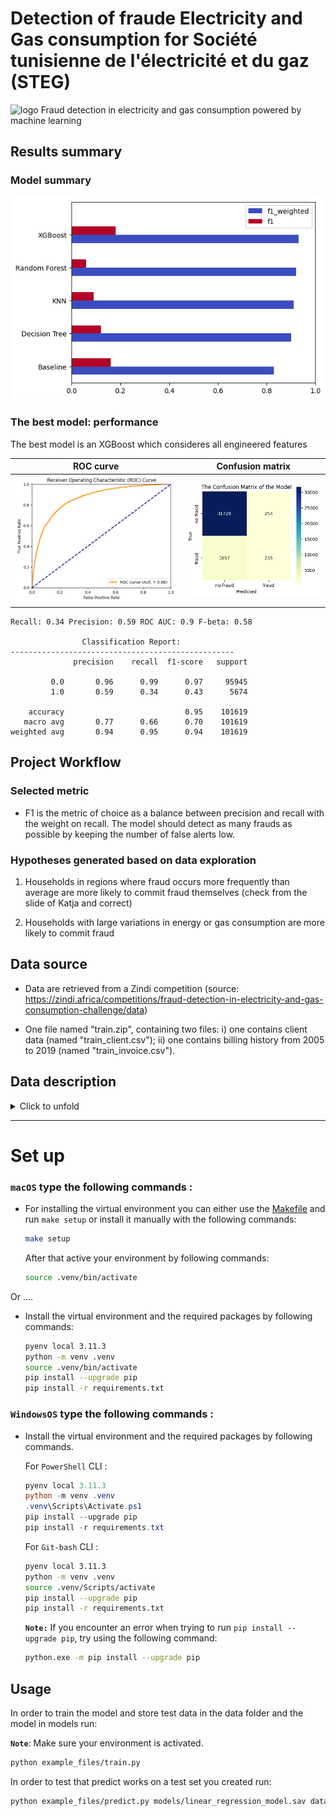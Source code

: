 # Detection of fraude Electricity and Gas consumption for Société tunisienne de l'électricité et du gaz (STEG) 

![logo](https://external-content.duckduckgo.com/iu/?u=https%3A%2F%2Fwww.infopulse.com%2Ffiles%2Fimages%2Ffraud-detection-article-slogan-bubbles.png&f=1&nofb=1&ipt=cf307ae24cb721ece1d85dfc811374835ff56a8aaabbec8c0c3d70646db69d62&ipo=images) Fraud detection in electricity and gas consumption powered by machine learning

## Results summary
### Model summary
![model summary](images/model_summary.png)

### The best model: performance
The best model is an XGBoost which consideres all engineered features 

|ROC curve| Confusion matrix|
|---|---|
|![alt text](images/xgboost_roc.png)|![alt text](images/xgboost_confmatrix.png)|

```
Recall: 0.34 Precision: 0.59 ROC AUC: 0.9 F-beta: 0.58

                Classification Report:
--------------------------------------------------
              precision    recall  f1-score   support

         0.0       0.96      0.99      0.97     95945
         1.0       0.59      0.34      0.43      5674

    accuracy                           0.95    101619
   macro avg       0.77      0.66      0.70    101619
weighted avg       0.94      0.95      0.94    101619
```
## Project Workflow

### Selected metric

- F1 is the metric of choice as a balance between precision and recall with the weight on recall. The model should detect as many frauds as possible by keeping the number of false alerts low.

### Hypotheses generated based on data exploration

1) Households in regions where fraud occurs more frequently than average are more likely to commit fraud themselves (check from the slide of Katja and correct)

2) Households with large variations in energy or gas consumption are more likely to commit fraud

## Data source

- Data are retrieved from a Zindi competition (source: https://zindi.africa/competitions/fraud-detection-in-electricity-and-gas-consumption-challenge/data)

- One file named "train.zip", containing two files: i) one contains client data (named "train_client.csv"); ii) one contains billing history from 2005 to 2019 (named "train_invoice.csv").

## Data description
<details>
<summary>Click to unfold</summary>
<p>

### Client dataset

| Feature name | Description |
| --- | ----------- |
| Client_id | Unique identifier for client |
| District | District number associated to the location of a client |
| Client_catg | Class the client belongs to; different class groups: **11, 12, 51** |
| Region | Region number associated to the location of a client|
| Creation_date | Date when a client became customer of STEG |
| Target | Category indicating fraudolent client when is equal to **1** and no fraudolent client when is equal to **0** |


### Invoice dataset 

| Feature name | Description |
| --- | ----------- |
| Client_id | Unique identifier for client |
| Invoice_date | Date of issue of the invoice relating to a given quarter due date for a client |
| Tarif_type | Type of way a client is charged for its electricity and gas copnsumption by the company STEG; each type is associated to a unique number|
| Counter_number | Serial number identifing the counter materialized by a series of numbers written on the counting device and unique for each client|
| Counter_statue | Working status of the device measuring the amount of energy consumed by a client, ranging from 1 to 5 (check together the values in that column?)|
| Counter_code | Registration number identifing the device made up of three digits located within the serial number of the meter |
| Counter_coefficient | Coefficient used to convert the raw meter readings from the meter into actual consumption values |
| Consommation_level_1 | Consumption level 1: it is less than 2.400 kwh per year corresponding to the cost of 181 millimes per kwh (source: https://kapitalis.com/tunisie/2022/05/12/tunisie-les-nouveaux-tarifs-de-la-steg/) |
| Consommation_level_2 | Consumption level 2: it is between 2.401 and 3.600 kwh per year corresponding to the cost of 223 millimes per kwh (source: https://kapitalis.com/tunisie/2022/05/12/tunisie-les-nouveaux-tarifs-de-la-steg/) |
| Consommation_level_3 | Consumpution level 3: it is between 3.601 et 6.000 kwh per year corrersponding to the of 338 millimes per kwh (source: https://kapitalis.com/tunisie/2022/05/12/tunisie-les-nouveaux-tarifs-de-la-steg/) |
| Consommation_level_4 | Consumption level 4: it exceeds 6.000 kWh per year corresponding to the cost of 419 millimes per kwh. https://kapitalis.com/tunisie/2022/05/12/tunisie-les-nouveaux-tarifs-de-la-steg/ |
| Old_index | Old counter meter reading |
| New_index | New counter meter reading |
| Months_number | Number of the month (where the meter reading was taken?); |
| Counter_type | Type of device measuring the amount of energy consumed; ELEC = measuring electricity consumption; GAZ = measuring gas consumption |

</p>
</div>

</details>

--- 
# Set up


### **`macOS`** type the following commands : 

- For installing the virtual environment you can either use the [Makefile](Makefile) and run `make setup` or install it manually with the following commands:

     ```BASH
    make setup
    ```
    After that active your environment by following commands:
    ```BASH
    source .venv/bin/activate
    ```
Or ....
- Install the virtual environment and the required packages by following commands:

    ```BASH
    pyenv local 3.11.3
    python -m venv .venv
    source .venv/bin/activate
    pip install --upgrade pip
    pip install -r requirements.txt
    ```
    
### **`WindowsOS`** type the following commands :

- Install the virtual environment and the required packages by following commands.

   For `PowerShell` CLI :

    ```PowerShell
    pyenv local 3.11.3
    python -m venv .venv
    .venv\Scripts\Activate.ps1
    pip install --upgrade pip
    pip install -r requirements.txt
    ```

    For `Git-bash` CLI :
  
    ```BASH
    pyenv local 3.11.3
    python -m venv .venv
    source .venv/Scripts/activate
    pip install --upgrade pip
    pip install -r requirements.txt
    ```

    **`Note:`**
    If you encounter an error when trying to run `pip install --upgrade pip`, try using the following command:
    ```Bash
    python.exe -m pip install --upgrade pip
    ```


   
## Usage

In order to train the model and store test data in the data folder and the model in models run:

**`Note`**: Make sure your environment is activated.

```bash
python example_files/train.py  
```

In order to test that predict works on a test set you created run:

```bash
python example_files/predict.py models/linear_regression_model.sav data/X_test.csv data/y_test.csv
```
